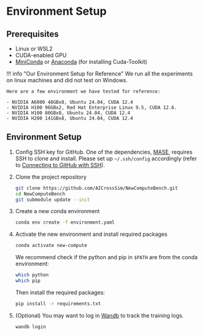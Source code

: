 # Environment Setup

## Prerequisites

- Linux or WSL2
- CUDA-enabled GPU
- [MiniConda](https://www.anaconda.com/docs/getting-started/miniconda/install) or [Anaconda](https://www.anaconda.com/docs/getting-started/anaconda/install) (for installing Cuda-Toolkit)

!!! info "Our Environment Setup for Reference"
    We run all the experiments on linux machines and did not test on Windows.

    Here are a few environment we have tested for reference:

    - NVIDIA A6000 48GBx8, Ubuntu 24.04, CUDA 12.4
    - NVIDIA H100 96GBx2, Red Hat Enterprise Linux 9.5, CUDA 12.6.
    - NVIDIA H100 80GBx8, Ubuntu 24.04, CUDA 12.4
    - NVIDIA H200 141GBx8, Ubuntu 24.04, CUDA 12.4

## Environment Setup

1. Config SSH key for GitHub. One of the dependencies, [MASE](https://github.com/DeepWok/mase), requires SSH to clone and install. Please set up `~/.ssh/config` accordingly (refer to [Connecting to GitHub with SSH](https://docs.github.com/en/authentication/connecting-to-github-with-ssh)).

2. Clone the project repository

    ```bash
    git clone https://github.com/AICrossSim/NewComputeBench.git
    cd NewComputeBench
    git submodule update --init
    ```

3. Create a new conda environment

    ```bash
    conda env create -f environment.yaml
    ```

4. Activate the new environment and install required packages

    ```bash
    conda activate new-compute
    ```

    We recommend check if the python and pip in `$PATH` are from the conda environment:
    ```bash
    which python
    which pip
    ```

    Then install the required packages:
    ```bash
    pip install -r requirements.txt
    ```

5. (Optional) You may want to log in [Wandb](https://wandb.ai/site/) to track the training logs.

    ```bash
    wandb login
    ```
